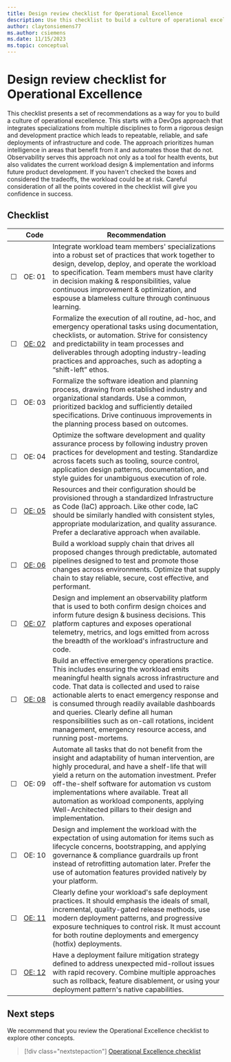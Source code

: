 ```yaml
---
title: Design review checklist for Operational Excellence
description: Use this checklist to build a culture of operational excellence.
author: claytonsiemens77
ms.author: csiemens
ms.date: 11/15/2023
ms.topic: conceptual
---
```


# Design review checklist for Operational Excellence  

This checklist presents a set of recommendations as a way for you to build a culture of operational excellence. This starts with a DevOps approach that integrates specializations from multiple disciplines to form a rigorous design and development practice which leads to repeatable, reliable, and safe deployments of infrastructure and code. The approach prioritizes human intelligence in areas that benefit from it and automates those that do not. Observability serves this approach not only as a tool for health events, but also validates the current workload design & implementation and informs future product development. If you haven't checked the boxes and considered the tradeoffs, the workload could be at risk. Careful consideration of all the points covered in the checklist will give you confidence in success. 

## Checklist

|&nbsp;|Code  |Recommendation  |
|-|-|-|
| &#9744; | OE:&nbsp;01  | Integrate workload team members' specializations into a robust set of practices that work together to design, develop, deploy, and operate the workload to specification. Team members must have clarity in decision making & responsibilities, value continuous improvement & optimization, and espouse a blameless culture through continuous learning.  |
| &#9744; | [OE:&nbsp;02](automate-tasks.md) | Formalize the execution of all routine, ad-hoc, and emergency operational tasks using documentation, checklists, or automation. Strive for consistency and predictability in team processes and deliverables through adopting industry-leading practices and approaches, such as adopting a “shift-left” ethos.   |
| &#9744; | OE:&nbsp;03 | Formalize the software ideation and planning process, drawing from established industry and organizational standards. Use a common, prioritized backlog and sufficiently detailed specifications. Drive continuous improvements in the planning process based on outcomes.  |
| &#9744; | OE:&nbsp;04 | Optimize the software development and quality assurance process by following industry proven practices for development and testing. Standardize across facets such as tooling, source control, application design patterns, documentation, and style guides for unambiguous execution of role.  |
| &#9744; | [OE:&nbsp;05](infrastructure-as-code-design.md) | Resources and their configuration should be provisioned through a standardized Infrastructure as Code (IaC) approach. Like other code, IaC should be similarly handled with consistent styles, appropriate modularization, and quality assurance. Prefer a declarative approach when available.  |
| &#9744; | [OE:&nbsp;06](workload-supply-chain.md) | Build a workload supply chain that drives all proposed changes through predictable, automated pipelines designed to test and promote those changes across environments. Optimize that supply chain to stay reliable, secure, cost effective, and performant.  |
| &#9744; | [OE:&nbsp;07](observability.md) | Design and implement an observability platform that is used to both confirm design choices and inform future design & business decisions. This platform captures and exposes operational telemetry, metrics, and logs emitted from across the breadth of the workload's infrastructure and code.  |
| &#9744; | [OE:&nbsp;08](emergency-response.md) | Build an effective emergency operations practice. This includes ensuring the workload emits meaningful health signals across infrastructure and code. That data is collected and used to raise actionable alerts to enact emergency response and is consumed through readily available dashboards and queries. Clearly define all human responsibilities such as on-call rotations, incident management, emergency resource access, and running post-mortems.  |
| &#9744; | OE:&nbsp;09 | Automate all tasks that do not benefit from the insight and adaptability of human intervention, are highly procedural, and have a shelf-life that will yield a return on the automation investment. Prefer off-the-shelf software for automation vs custom implementations where available. Treat all automation as workload components, applying Well-Architected pillars to their design and implementation.  |
| &#9744; | OE:&nbsp;10 | Design and implement the workload with the expectation of using automation for items such as lifecycle concerns, bootstrapping, and applying governance & compliance guardrails up front instead of retrofitting automation later. Prefer the use of automation features provided natively by your platform.  |
| &#9744; | [OE:&nbsp;11](safe-deployments.md) | Clearly define your workload's safe deployment practices. It should emphasis the ideals of small, incremental, quality-gated release methods, use modern deployment patterns, and progressive exposure techniques to control risk. It must account for both routine deployments and emergency (hotfix) deployments.   |
| &#9744; | [OE:&nbsp;12](mitigation-strategy.md)  | Have a deployment failure mitigation strategy defined to address unexpected mid-rollout issues with rapid recovery. Combine multiple approaches such as rollback, feature disablement, or using your deployment pattern's native capabilities.   |

## Next steps

We recommend that you review the Operational Excellence checklist to explore other concepts. 

> [!div class="nextstepaction"] 
> [Operational Excellence checklist](checklist.md) 